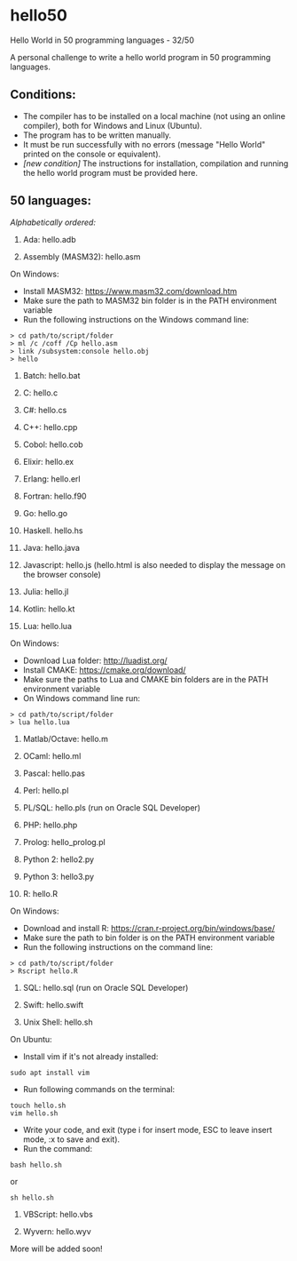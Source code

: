 # hello50
Hello World in 50 programming languages - 32/50

A personal challenge to write a hello world program in 50 programming languages. 

## Conditions:
- The compiler has to be installed on a local machine (not using an online compiler), both for Windows and Linux (Ubuntu).
- The program has to be written manually.
- It must be run successfully with no errors (message "Hello World" printed on the console or equivalent).
- *[new condition]* The instructions for installation, compilation and running the hello world program must be provided here.

## 50 languages:
*Alphabetically ordered:*

1. Ada: hello.adb

1. Assembly (MASM32): hello.asm

On Windows:
- Install MASM32: https://www.masm32.com/download.htm
- Make sure the path to MASM32 bin folder is in the PATH environment variable
- Run the following instructions on the Windows command line:
```
> cd path/to/script/folder
> ml /c /coff /Cp hello.asm
> link /subsystem:console hello.obj
> hello
```
1. Batch: hello.bat

1. C: hello.c

1. C#: hello.cs

1. C++: hello.cpp

1. Cobol: hello.cob

1. Elixir: hello.ex

1. Erlang: hello.erl

1. Fortran: hello.f90

1. Go: hello.go

1. Haskell. hello.hs

1. Java: hello.java

1. Javascript: hello.js (hello.html is also needed to display the message on the browser console)

1. Julia: hello.jl

1. Kotlin: hello.kt

1. Lua: hello.lua

On Windows:
- Download Lua folder: http://luadist.org/
- Install CMAKE: https://cmake.org/download/
- Make sure the paths to Lua and CMAKE bin folders are in the PATH environment variable
- On Windows command line run:
```
> cd path/to/script/folder
> lua hello.lua
```

1. Matlab/Octave: hello.m

1. OCaml: hello.ml

1. Pascal: hello.pas

1. Perl: hello.pl

1. PL/SQL: hello.pls (run on Oracle SQL Developer)

1. PHP: hello.php

1. Prolog: hello_prolog.pl

1. Python 2: hello2.py

1. Python 3: hello3.py

1. R: hello.R

On Windows:
- Download and install R: https://cran.r-project.org/bin/windows/base/
- Make sure the path to bin folder is on the PATH environment variable
- Run the following instructions on the command line:
```
> cd path/to/script/folder
> Rscript hello.R
```

1. SQL: hello.sql (run on Oracle SQL Developer)

1. Swift: hello.swift

1. Unix Shell: hello.sh

On Ubuntu:
- Install vim if it's not already installed:
```
sudo apt install vim
```
- Run following commands on the terminal:
```
touch hello.sh
vim hello.sh
```
- Write your code, and exit (type i for insert mode, ESC to leave insert mode, :x to save and exit).
- Run the command:
```
bash hello.sh
```
or
```
sh hello.sh
```

1. VBScript: hello.vbs

1. Wyvern: hello.wyv

More will be added soon!

